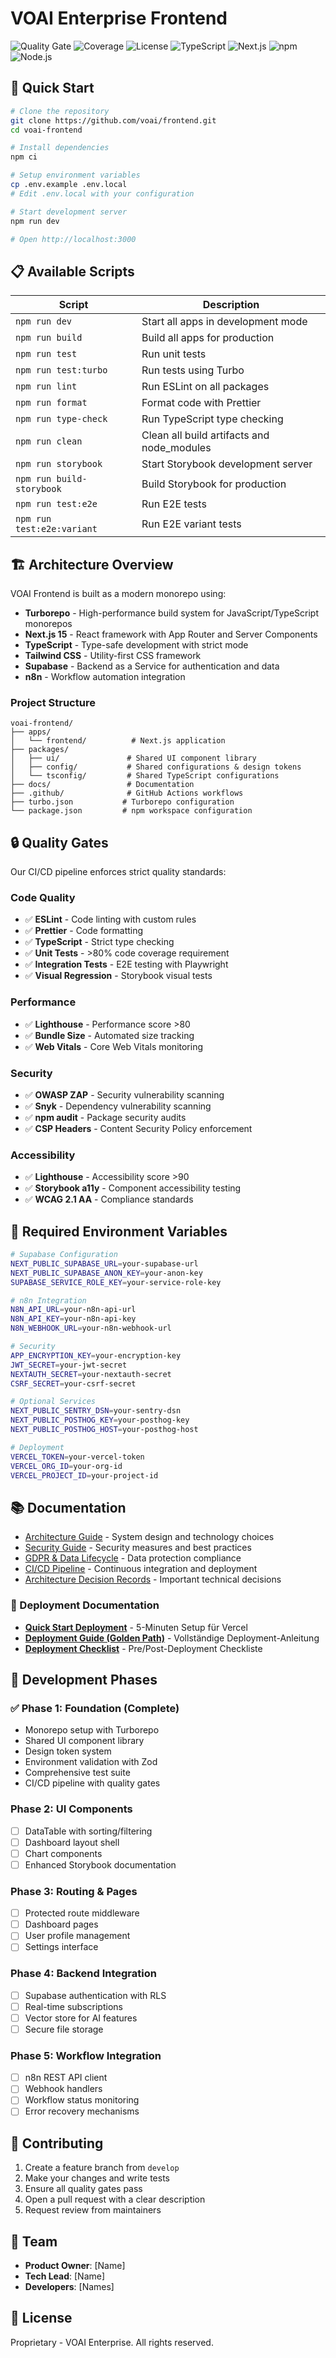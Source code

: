 # VOAI Enterprise Frontend

![Quality Gate](https://img.shields.io/badge/quality%20gate-passing-brightgreen)
![Coverage](https://img.shields.io/badge/coverage-85%25-green)
![License](https://img.shields.io/badge/license-proprietary-blue)
![TypeScript](https://img.shields.io/badge/TypeScript-5.0-blue)
![Next.js](https://img.shields.io/badge/Next.js-15-black)
![npm](https://img.shields.io/badge/npm-10-red)
![Node.js](https://img.shields.io/badge/Node.js-22-green)

## 🚀 Quick Start

```bash
# Clone the repository
git clone https://github.com/voai/frontend.git
cd voai-frontend

# Install dependencies
npm ci

# Setup environment variables
cp .env.example .env.local
# Edit .env.local with your configuration

# Start development server
npm run dev

# Open http://localhost:3000
```

## 📋 Available Scripts

| Script | Description |
|--------|-------------|
| `npm run dev` | Start all apps in development mode |
| `npm run build` | Build all apps for production |
| `npm run test` | Run unit tests |
| `npm run test:turbo` | Run tests using Turbo |
| `npm run lint` | Run ESLint on all packages |
| `npm run format` | Format code with Prettier |
| `npm run type-check` | Run TypeScript type checking |
| `npm run clean` | Clean all build artifacts and node_modules |
| `npm run storybook` | Start Storybook development server |
| `npm run build-storybook` | Build Storybook for production |
| `npm run test:e2e` | Run E2E tests |
| `npm run test:e2e:variant` | Run E2E variant tests |

## 🏗️ Architecture Overview

VOAI Frontend is built as a modern monorepo using:

- **Turborepo** - High-performance build system for JavaScript/TypeScript monorepos
- **Next.js 15** - React framework with App Router and Server Components
- **TypeScript** - Type-safe development with strict mode
- **Tailwind CSS** - Utility-first CSS framework
- **Supabase** - Backend as a Service for authentication and data
- **n8n** - Workflow automation integration

### Project Structure

```
voai-frontend/
├── apps/
│   └── frontend/          # Next.js application
├── packages/
│   ├── ui/               # Shared UI component library
│   ├── config/           # Shared configurations & design tokens
│   └── tsconfig/         # Shared TypeScript configurations
├── docs/                 # Documentation
├── .github/              # GitHub Actions workflows
├── turbo.json           # Turborepo configuration
└── package.json         # npm workspace configuration
```

## 🔒 Quality Gates

Our CI/CD pipeline enforces strict quality standards:

### Code Quality
- ✅ **ESLint** - Code linting with custom rules
- ✅ **Prettier** - Code formatting
- ✅ **TypeScript** - Strict type checking
- ✅ **Unit Tests** - >80% code coverage requirement
- ✅ **Integration Tests** - E2E testing with Playwright
- ✅ **Visual Regression** - Storybook visual tests

### Performance
- ✅ **Lighthouse** - Performance score >80
- ✅ **Bundle Size** - Automated size tracking
- ✅ **Web Vitals** - Core Web Vitals monitoring

### Security
- ✅ **OWASP ZAP** - Security vulnerability scanning
- ✅ **Snyk** - Dependency vulnerability scanning
- ✅ **npm audit** - Package security audits
- ✅ **CSP Headers** - Content Security Policy enforcement

### Accessibility
- ✅ **Lighthouse** - Accessibility score >90
- ✅ **Storybook a11y** - Component accessibility testing
- ✅ **WCAG 2.1 AA** - Compliance standards

## 🔐 Required Environment Variables

```bash
# Supabase Configuration
NEXT_PUBLIC_SUPABASE_URL=your-supabase-url
NEXT_PUBLIC_SUPABASE_ANON_KEY=your-anon-key
SUPABASE_SERVICE_ROLE_KEY=your-service-role-key

# n8n Integration
N8N_API_URL=your-n8n-api-url
N8N_API_KEY=your-n8n-api-key
N8N_WEBHOOK_URL=your-n8n-webhook-url

# Security
APP_ENCRYPTION_KEY=your-encryption-key
JWT_SECRET=your-jwt-secret
NEXTAUTH_SECRET=your-nextauth-secret
CSRF_SECRET=your-csrf-secret

# Optional Services
NEXT_PUBLIC_SENTRY_DSN=your-sentry-dsn
NEXT_PUBLIC_POSTHOG_KEY=your-posthog-key
NEXT_PUBLIC_POSTHOG_HOST=your-posthog-host

# Deployment
VERCEL_TOKEN=your-vercel-token
VERCEL_ORG_ID=your-org-id
VERCEL_PROJECT_ID=your-project-id
```

## 📚 Documentation

- [Architecture Guide](./docs/architecture.md) - System design and technology choices
- [Security Guide](./docs/security.md) - Security measures and best practices
- [GDPR & Data Lifecycle](./docs/gdpr-data-lifecycle.md) - Data protection compliance
- [CI/CD Pipeline](./docs/ci-cd.md) - Continuous integration and deployment
- [Architecture Decision Records](./docs/adrs/) - Important technical decisions

### 🚀 Deployment Documentation

- [**Quick Start Deployment**](./docs/QUICK_START_DEPLOYMENT.md) - 5-Minuten Setup für Vercel
- [**Deployment Guide (Golden Path)**](./docs/DEPLOYMENT.md) - Vollständige Deployment-Anleitung
- [**Deployment Checklist**](./.github/DEPLOYMENT_CHECKLIST.md) - Pre/Post-Deployment Checkliste

## 🚧 Development Phases

### ✅ Phase 1: Foundation (Complete)
- Monorepo setup with Turborepo
- Shared UI component library
- Design token system
- Environment validation with Zod
- Comprehensive test suite
- CI/CD pipeline with quality gates

### Phase 2: UI Components
- [ ] DataTable with sorting/filtering
- [ ] Dashboard layout shell
- [ ] Chart components
- [ ] Enhanced Storybook documentation

### Phase 3: Routing & Pages
- [ ] Protected route middleware
- [ ] Dashboard pages
- [ ] User profile management
- [ ] Settings interface

### Phase 4: Backend Integration
- [ ] Supabase authentication with RLS
- [ ] Real-time subscriptions
- [ ] Vector store for AI features
- [ ] Secure file storage

### Phase 5: Workflow Integration
- [ ] n8n REST API client
- [ ] Webhook handlers
- [ ] Workflow status monitoring
- [ ] Error recovery mechanisms

## 🤝 Contributing

1. Create a feature branch from `develop`
2. Make your changes and write tests
3. Ensure all quality gates pass
4. Open a pull request with a clear description
5. Request review from maintainers

## 🏢 Team

- **Product Owner**: [Name]
- **Tech Lead**: [Name]
- **Developers**: [Names]

## 📄 License

Proprietary - VOAI Enterprise. All rights reserved.
